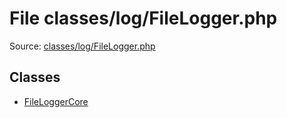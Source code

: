File classes/log/FileLogger.php
=========

Source: [classes/log/FileLogger.php](https://github.com/PrestaShop/PrestaShop/blob/1.6.1.3/classes/log/FileLogger.php)


Classes
-------

* [FileLoggerCore](class.FileLoggerCore.md)

